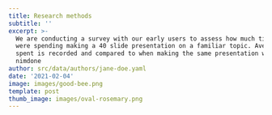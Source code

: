 ```yaml
---
title: Research methods
subtitle: ''
excerpt: >-
  We are conducting a survey with our early users to assess how much time they
  were spending making a 40 slide presentation on a familiar topic. Average time
  spent is recorded and compared to when making the same presentation with
  nimdone
author: src/data/authors/jane-doe.yaml
date: '2021-02-04'
image: images/good-bee.png
template: post
thumb_image: images/oval-rosemary.png
---
```

